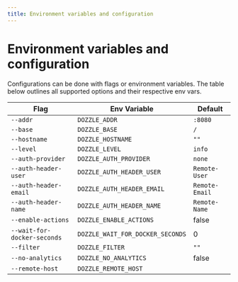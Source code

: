 ```yaml
---
title: Environment variables and configuration
---
```


# Environment variables and configuration

Configurations can be done with flags or environment variables. The table below outlines all supported options and their respective env vars.

| Flag                        | Env Variable                     | Default        |
| --------------------------- | -------------------------------- | -------------- |
| `--addr`                    | `DOZZLE_ADDR`                    | `:8080`        |
| `--base`                    | `DOZZLE_BASE`                    | `/`            |
| `--hostname`                | `DOZZLE_HOSTNAME`                | `""`           |
| `--level`                   | `DOZZLE_LEVEL`                   | `info`         |
| `--auth-provider`           | `DOZZLE_AUTH_PROVIDER`           | `none`         |
| `--auth-header-user`        | `DOZZLE_AUTH_HEADER_USER`        | `Remote-User`  |
| `--auth-header-email`       | `DOZZLE_AUTH_HEADER_EMAIL`       | `Remote-Email` |
| `--auth-header-name`        | `DOZZLE_AUTH_HEADER_NAME`        | `Remote-Name`  |
| `--enable-actions`          | `DOZZLE_ENABLE_ACTIONS`          | false          |
| `--wait-for-docker-seconds` | `DOZZLE_WAIT_FOR_DOCKER_SECONDS` | 0              |
| `--filter`                  | `DOZZLE_FILTER`                  | `""`           |
| `--no-analytics`            | `DOZZLE_NO_ANALYTICS`            | false          |
| `--remote-host`             | `DOZZLE_REMOTE_HOST`             |                |
